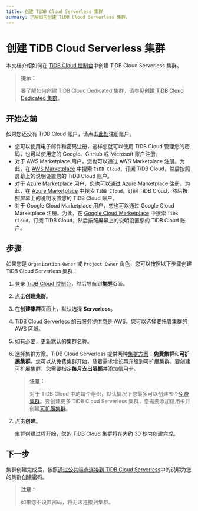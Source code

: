 ```yaml
---
title: 创建 TiDB Cloud Serverless 集群
summary: 了解如何创建 TiDB Cloud Serverless 集群。
---
```


# 创建 TiDB Cloud Serverless 集群

本文档介绍如何在 [TiDB Cloud 控制台](https://tidbcloud.com/)中创建 TiDB Cloud Serverless 集群。

> **提示：**
>
> 要了解如何创建 TiDB Cloud Dedicated 集群，请参见[创建 TiDB Cloud Dedicated 集群](/tidb-cloud/create-tidb-cluster.md)。

## 开始之前

如果您还没有 TiDB Cloud 账户，请点击[此处](https://tidbcloud.com/signup)注册账户。

- 您可以使用电子邮件和密码注册，这样您就可以使用 TiDB Cloud 管理您的密码，也可以使用您的 Google、GitHub 或 Microsoft 账户注册。
- 对于 AWS Marketplace 用户，您也可以通过 AWS Marketplace 注册。为此，在 [AWS Marketplace](https://aws.amazon.com/marketplace) 中搜索 `TiDB Cloud`，订阅 TiDB Cloud，然后按照屏幕上的说明设置您的 TiDB Cloud 账户。
- 对于 Azure Marketplace 用户，您也可以通过 Azure Marketplace 注册。为此，在 [Azure Marketplace](https://azuremarketplace.microsoft.com) 中搜索 `TiDB Cloud`，订阅 TiDB Cloud，然后按照屏幕上的说明设置您的 TiDB Cloud 账户。
- 对于 Google Cloud Marketplace 用户，您也可以通过 Google Cloud Marketplace 注册。为此，在 [Google Cloud Marketplace](https://console.cloud.google.com/marketplace) 中搜索 `TiDB Cloud`，订阅 TiDB Cloud，然后按照屏幕上的说明设置您的 TiDB Cloud 账户。

## 步骤

如果您是 `Organization Owner` 或 `Project Owner` 角色，您可以按照以下步骤创建 TiDB Cloud Serverless 集群：

1. 登录 [TiDB Cloud 控制台](https://tidbcloud.com/)，然后导航到[**集群**](https://tidbcloud.com/project/clusters)页面。

2. 点击**创建集群**。

3. 在**创建集群**页面上，默认选择 **Serverless**。

4. TiDB Cloud Serverless 的云服务提供商是 AWS。您可以选择要托管集群的 AWS 区域。

5. 如有必要，更新默认的集群名称。

6. 选择集群方案。TiDB Cloud Serverless 提供两种[集群方案](/tidb-cloud/select-cluster-tier.md#cluster-plans)：**免费集群**和**可扩展集群**。您可以从免费集群开始，随着需求增长再升级到可扩展集群。要创建可扩展集群，您需要指定**每月支出限额**并添加信用卡。

    > **注意：**
    >
    > 对于 TiDB Cloud 中的每个组织，默认情况下您最多可以创建五个[免费集群](/tidb-cloud/select-cluster-tier.md#free-cluster-plan)。要创建更多 TiDB Cloud Serverless 集群，您需要添加信用卡并创建[可扩展集群](/tidb-cloud/select-cluster-tier.md#scalable-cluster-plan)。

7. 点击**创建**。

    集群创建过程开始，您的 TiDB Cloud 集群将在大约 30 秒内创建完成。

## 下一步

集群创建完成后，按照[通过公共端点连接到 TiDB Cloud Serverless](/tidb-cloud/connect-via-standard-connection-serverless.md)中的说明为您的集群创建密码。

> **注意：**
>
> 如果您不设置密码，将无法连接到集群。
